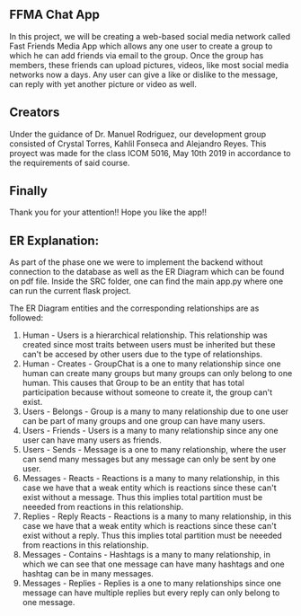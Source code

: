 ## FFMA Chat App

In this project, we will be creating a web-based social media network called Fast Friends Media App which allows any one user to create a group to which he can add friends via email to the group. Once the group has members, these friends can upload pictures, videos, like most social media networks now a days. Any user can give a like or dislike to the message, can reply with yet another picture or video as well. 

## Creators 

Under the guidance of Dr. Manuel Rodriguez, our development group consisted of Crystal Torres, Kahlil Fonseca and Alejandro Reyes. This proyect was made for the class ICOM 5016, May 10th 2019 in accordance to the requirements of said course. 

## Finally 

Thank you for your attention!! Hope you like the app!!


## ER Explanation:
As part of the phase one we were to implement the backend without connection to the database as well as the ER Diagram which can be found on pdf file. Inside the SRC folder, one can find the main app.py where one can run the current flask project. 

The ER Diagram entities and the corresponding relationships are as followed:
1. Human - Users is a hierarchical relationship. This relationship was created since most traits between users must be inherited but these can't be accesed by other users due to the type of relationships.
2. Human - Creates - GroupChat is a one to many relationship since one human can create many groups but many groups can only belong to one human. This causes that Group to be an entity that has total participation because without someone to create it, the group can't exist. 
3. Users - Belongs - Group is a many to many relationship due to one user can be part of many groups and one group can have many users.
4. Users - Friends - Users is a many to many relationship since any one user can have many users as friends.
5. Users - Sends - Message is a one to many relationship, where the user can send many messages but any message can only be sent 
by one user. 
6. Messages - Reacts - Reactions is a many to many relationship, in this case we have that a weak entity which is reactions since 
these can't exist without a message. Thus this implies total partition must be neeeded from reactions in this relationship.
7. Replies - Reply Reacts - Reactions  is a many to many relationship, in this case we have that a weak entity which is reactions since 
these can't exist without a reply. Thus this implies total partition must be neeeded from reactions in this relationship.
8. Messages - Contains - Hashtags is a many to many relationship, in which we can see that one message can have many hashtags and 
one hashtag can be in many messages. 
9. Messages - Replies - Replies is a one to many relationships since one message can have multiple replies but every reply can 
only belong to one message. 
